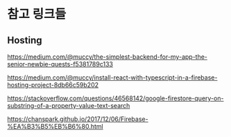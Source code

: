 # 참고 링크들

## Hosting

https://medium.com/@muccy/the-simplest-backend-for-my-app-the-senior-newbie-quests-f5381789c133

https://medium.com/@muccy/install-react-with-typescript-in-a-firebase-hosting-project-8db66c59b202

https://stackoverflow.com/questions/46568142/google-firestore-query-on-substring-of-a-property-value-text-search

https://chanspark.github.io/2017/12/06/Firebase-%EA%B3%B5%EB%B6%80.html
